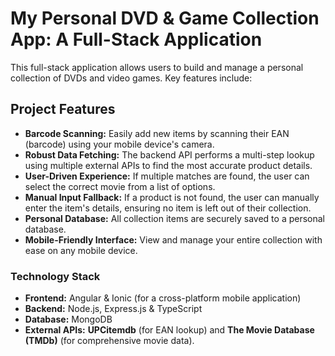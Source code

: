 # My Personal DVD & Game Collection App: A Full-Stack Application

This full-stack application allows users to build and manage a personal collection of DVDs and video games. Key features include:

## Project Features

- **Barcode Scanning:** Easily add new items by scanning their EAN (barcode) using your mobile device's camera.
- **Robust Data Fetching:** The backend API performs a multi-step lookup using multiple external APIs to find the most accurate product details.
- **User-Driven Experience:** If multiple matches are found, the user can select the correct movie from a list of options.
- **Manual Input Fallback:** If a product is not found, the user can manually enter the item's details, ensuring no item is left out of their collection.
- **Personal Database:** All collection items are securely saved to a personal database.
- **Mobile-Friendly Interface:** View and manage your entire collection with ease on any mobile device.

### Technology Stack

- **Frontend:** Angular & Ionic (for a cross-platform mobile application)
- **Backend:** Node.js, Express.js & TypeScript
- **Database:** MongoDB
- **External APIs:** **UPCitemdb** (for EAN lookup) and **The Movie Database (TMDb)** (for comprehensive movie data).
